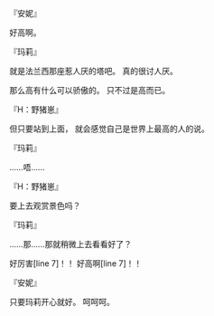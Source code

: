 『安妮』

好高啊。

『玛莉』

就是法兰西那座惹人厌的塔吧。
真的很讨人厌。

那么高有什么可以骄傲的。
只不过是高而已。

『H：野猪崽』

但只要站到上面，
就会感觉自己是世界上最高的人的说。

『玛莉』

……唔……

『H：野猪崽』

要上去观赏景色吗？

『玛莉』

……那……那就稍微上去看看好了？

好厉害[line 7]！！
好高啊[line 7]！！

『安妮』

只要玛莉开心就好。
呵呵呵。

